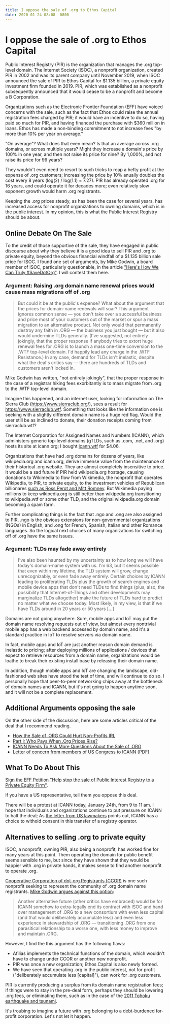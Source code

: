 ```yaml
---
title: I oppose the sale of .org to Ethos Capital
date: 2020-01-24 08:08 -0800
---
```


# I oppose the sale of .org to Ethos Capital

Public Interest Registry (PIR) is the organization that manages the .org
top-level domain. The Internet Society (ISOC), a nonprofit organization, created
PIR in 2002 and was its parent company until November 2019, when ISOC announced
the sale of PIR to Ethos Capital for $1.135 billion, a private equity investment
firm founded in 2019. PIR, which was established as a nonprofit subsequently
announced that it would cease to be a nonprofit and become a B Corporation.

Organizations such as the Electronic Frontier Foundation (EFF) have voiced
concerns with the sale, such as the fact that Ethos could raise the annual
registration fees charged by PIR; it would have an incentive to do so, having
paid so much for PIR, and having financed the purchase with $360 million in loans.
Ethos has made a non-binding commitment to not increase fees "by more than 10%
per year on average."

"On average"? What does that even mean? Is that an average across .org domains,
or across multiple years? Might they increase a domain's price by 100% in one
year, and then not raise its price for nine? By 1,000%, and not raise its price
for 99 years?

They wouldn't even need to resort to such tricks to reap a hefty profit at the
expense of .org customers; increasing the price by 10% anually doubles the cost
every 8 years (log(2) / log(1.1) = 7.27). PIR has already operated .org for 16
years, and could operate it for decades more; even relatively slow exponent
growth would harm .org registrants.

Keeping the .org prices steady, as has been the case for several years, has
increased access for nonprofit organizations to owning domains, which is in the
public interest. In my opinion, this is what the Public Interest Registry should
be about.

## Online Debate On The Sale

To the credit of those supportive of the sale, they have engaged in public
discourse about why they believe it is a good idea to sell PIR and .org to
private equity, beyond the obvious financial windfall of a $1.135 billion sale
price for ISOC. I found one set of arguments, by Mike Godwin, a board member of
ISOC, particularly questionable, in the article ["Here's How We Can Truly
#SaveDotOrg"](http://www.circleid.com/posts/20200114_here_is_how_we_can_truly_savedotorg/).
I will contest them here.

### Argument: Raising .org domain name renewal prices would cause mass migrations off of .org

> But could it be at the public's expense? What about the argument that the prices for domain-name renewals will soar? This argument ignores common sense — you don't take over a successful business and price most of your customers out of the market or spur a mass migration to an alternative product. Not only would that permanently destroy any faith in .ORG — the business you just bought — but it also would undermine TLDs generally. (I've suggested, not entirely jokingly, that the proper response if anybody tries to extort huge renewal fees for .ORG is to launch a mass one-time conversion to the .WTF top-level domain. I'd happily lead any charge in the .WTF Resistance.) In any case, demand for TLDs isn't inelastic, despite what the deal's critics say — there are hundreds of TLDs and customers aren't locked in.

Mike Godwin has written, "not entirely jokingly", that the proper response in the
case of a registrar hiking fees exorbitantly is to mass migrate from .org to
the .WTF top-level domain.

Imagine this happened, and an internet user, looking for information on The
Sierra Club (https://www.sierraclub.org/), sees a result for
https://www.sierraclub.wtf. Something that looks like the information one is
seeking with a slightly different domain name is a huge red flag. Would the user
still be as inclined to donate, their donation receipts coming from
sierraclub.wtf?

The Internet Corporation for Assigned Names and Numbers (ICANN), which
administers generic top-level domains (gTLDs, such as .com, .net, and .org)
hosts its site at icann.org; I bought [icann.wtf](http://icann.wtf) for $4.06.

Organizations that have had .org domains for dozens of years, like wikipedia.org
and icann.org, derive immense value from the maintenance of their historical
.org website. They are almost completely insensitive to price. It would be a sad
future if PIR held wikipedia.org hostage, causing donations to Wikimedia to flow
from Wikimedia, the nonprofit that operates Wikipedia, to PIR, to private
equity, to the investment vehicles of Republican billionares [such as Ross Perot
and Mitt Romney](https://www.theregister.co.uk/2019/11/26/org_selloff_internet/).
But Wikimedia paying millions to keep wikipedia.org is still better than
wikipedia.org transitioning to wikipedia.wtf or some other TLD, and the
original wikipedia.org domain becoming a spam farm.

Further complicating things is the fact that .ngo and .ong are also assigned to
PIR. .ngo is the obvious extensions for non-governmental organizations (NGOs) in
English, and .ong for French, Spanish, Italian and other Romance languages. So
the logical next choices of many organizations for switching off of .org have
the same issues.

### Argument: TLDs may fade away entirely

> I've also been haunted by my uncertainty as to how long we will have today's domain-name system with us. I'm 63, but it seems possible that even within my lifetime, the TLD system will grow, change unrecognizably, or even fade away entirely. Certain choices by ICANN leading to proliferating TLDs plus the growth of search engines and mobile device apps that don't need TLDs to find things (plus, also, the possibility that Internet-of-Things and other developments may marginalize TLDs altogether) make the future of TLDs hard to predict no matter what we choose today. Most likely, in my view, is that if we have TLDs around in 20 years or 50 years [...]

Domains are not going anywhere. Sure, mobile apps and IoT may put the domain
name resolving requests out of view, but almost every nontrivial mobile app has a web backend accessed by domain name, and it's a standard practice in IoT to resolve servers via domain name.

In fact, mobile apps and IoT are just another reason domain demand is inelastic
to pricing; after deploying millions of applications / devices that expect to
retrieve resources from a domain name, organizations would be loathe to break
their existing install base by releasing their domain name.

In addition, though mobile apps and IoT are changing the landscape,
old-fashioned web sites have stood the test of time, and will continue to do so.
I personally hope that peer-to-peer networking chips away at the bottleneck of
domain names and ICANN, but it's not going to happen anytime soon, and it will
not be a complete replacement.

## Additional Arguments opposing the sale

On the other side of the discussion, here are some articles critical of the deal that I recommend reading.

- [How the Sale of .ORG Could Hurt Non-Profits IRL](http://www.circleid.com/posts/20200122_how_the_sale_of_dot_org_could_hurt_non_profits_irl/)
- [Part I: Who Pays When .Org Prices Rise?](http://www.circleid.com/posts/20200116_part_i_who_pays_when_dot_org_prices_rise/)
- [ICANN Needs To Ask More Questions About the Sale of .ORG](https://www.eff.org/deeplinks/2020/01/icann-needs-ask-more-questions-about-sale-org)
- [Letter of concern from members of US Congress to ICANN (PDF)](https://www.warren.senate.gov/imo/media/doc/2020.01.16%20Letter%20to%20ICANN%20about%20sale%20of%20.ORG%20registry.pdf)

## What To Do About This

[Sign the EFF Petition "Help stop the sale of Public Interest Registry to a Private Equity Firm"](https://savedotorg.org/).

If you have a US representative, tell them you oppose this deal.

There will be a protest at ICANN today, January 24th, from 9 to 11 am. I hope that individuals and organizations continue to put pressure on ICANN to halt the deal; As [the letter from US lawmakers](https://www.warren.senate.gov/imo/media/doc/2020.01.16%20Letter%20to%20ICANN%20about%20sale%20of%20.ORG%20registry.pdf) points out, ICANN has a choice to withold consent in this transfer of a registry operator.

## Alternatives to selling .org to private equity

ISOC, a nonprofit, owning PIR, also being a nonprofit, has worked fine for many
years at this point. Them operating the domain for public benefit seems sensible
to me, but since they have shown that they would be happier with .org in private
hands, it makes sense to find another nonprofit to operate .org.

[Cooperative Corporation of dot-org Registrants (CCOR)](https://www.ccor.org/)
is one such nonprofit seeking to represent the community of .org domain name
registrants. [Mike Godwin argues against this option](http://www.circleid.com/posts/20200114_here_is_how_we_can_truly_savedotorg/):

> Another alternative future (other critics have embraced) would be for ICANN somehow to extra-legally end its contract with ISOC and hand over management of .ORG to a new consortium with even less capital (and that would deliberately accumulate less) and even less experience in stewardship of .ORG — transitioning .ORG from one parasitical relationship to a worse one, with less money to improve and maintain .ORG.

However, I find the this argument has the following flaws:
- Afilias implements the technical functions of the domain, which wouldn't have
  to change under CCOR or another new nonprofit.
- PIR was once a new organization; Ethos Capital is also newly formed.
- We have seen that operating .org in the public interest, not for profit
  ("deliberately accumulate less [capital]"), can work for .org customers.

PIR is currently producing a surplus from its domain name registration fees; if
things were to stay in the pre-deal form, perhaps they should be lowering .org
fees, or eliminating them, such as in the case of the [2011 Tohoku earthquake
and tsunami](https://mashable.com/2011/04/11/japan-org-websites/).

It's troubing to imagine a future with .org belonging to a debt-burdened
for-profit corporation. Let's not let it happen.
